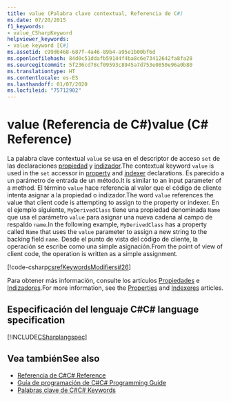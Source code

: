 ```yaml
---
title: value (Palabra clave contextual, Referencia de C#)
ms.date: 07/20/2015
f1_keywords:
- value_CSharpKeyword
helpviewer_keywords:
- value keyword [C#]
ms.assetid: c99d6468-687f-4a46-89b4-a95e1b00bf6d
ms.openlocfilehash: 84d0c51ddafb59144f4ba8c6e73412642fa8fa28
ms.sourcegitcommit: 5f236cd78cf09593c8945a7d753e0850e96a0b80
ms.translationtype: HT
ms.contentlocale: es-ES
ms.lasthandoff: 01/07/2020
ms.locfileid: "75712902"
---
```

# <a name="value-c-reference"></a><span data-ttu-id="3e729-102">value (Referencia de C#)</span><span class="sxs-lookup"><span data-stu-id="3e729-102">value (C# Reference)</span></span>

<span data-ttu-id="3e729-103">La palabra clave contextual `value` se usa en el descriptor de acceso `set` de las declaraciones [propiedad](../../programming-guide/classes-and-structs/properties.md) y [indizador](../../programming-guide/indexers/index.md).</span><span class="sxs-lookup"><span data-stu-id="3e729-103">The contextual keyword `value` is used in the `set` accessor in [property](../../programming-guide/classes-and-structs/properties.md) and [indexer](../../programming-guide/indexers/index.md) declarations.</span></span> <span data-ttu-id="3e729-104">Es parecido a un parámetro de entrada de un método.</span><span class="sxs-lookup"><span data-stu-id="3e729-104">It is similar to an input parameter of a method.</span></span> <span data-ttu-id="3e729-105">El término `value` hace referencia al valor que el código de cliente intenta asignar a la propiedad o indizador.</span><span class="sxs-lookup"><span data-stu-id="3e729-105">The word `value` references the value that client code is attempting to assign to the property or indexer.</span></span> <span data-ttu-id="3e729-106">En el ejemplo siguiente, `MyDerivedClass` tiene una propiedad denominada `Name` que usa el parámetro `value` para asignar una nueva cadena al campo de respaldo `name`.</span><span class="sxs-lookup"><span data-stu-id="3e729-106">In the following example, `MyDerivedClass` has a property called `Name` that uses the `value` parameter to assign a new string to the backing field `name`.</span></span> <span data-ttu-id="3e729-107">Desde el punto de vista del código de cliente, la operación se escribe como una simple asignación.</span><span class="sxs-lookup"><span data-stu-id="3e729-107">From the point of view of client code, the operation is written as a simple assignment.</span></span>

[!code-csharp[csrefKeywordsModifiers#26](~/samples/snippets/csharp/VS_Snippets_VBCSharp/csrefKeywordsModifiers/CS/csrefKeywordsModifiers.cs#26)]

<span data-ttu-id="3e729-108">Para obtener más información, consulte los artículos [Propiedades](../../programming-guide/classes-and-structs/properties.md) e [Indizadores](../../programming-guide/indexers/index.md).</span><span class="sxs-lookup"><span data-stu-id="3e729-108">For more information, see the [Properties](../../programming-guide/classes-and-structs/properties.md) and [Indexeres](../../programming-guide/indexers/index.md) articles.</span></span>

## <a name="c-language-specification"></a><span data-ttu-id="3e729-109">Especificación del lenguaje C#</span><span class="sxs-lookup"><span data-stu-id="3e729-109">C# language specification</span></span>

[!INCLUDE[CSharplangspec](~/includes/csharplangspec-md.md)]

## <a name="see-also"></a><span data-ttu-id="3e729-110">Vea también</span><span class="sxs-lookup"><span data-stu-id="3e729-110">See also</span></span>

- [<span data-ttu-id="3e729-111">Referencia de C#</span><span class="sxs-lookup"><span data-stu-id="3e729-111">C# Reference</span></span>](../index.md)
- [<span data-ttu-id="3e729-112">Guía de programación de C#</span><span class="sxs-lookup"><span data-stu-id="3e729-112">C# Programming Guide</span></span>](../../programming-guide/index.md)
- [<span data-ttu-id="3e729-113">Palabras clave de C#</span><span class="sxs-lookup"><span data-stu-id="3e729-113">C# Keywords</span></span>](index.md)
